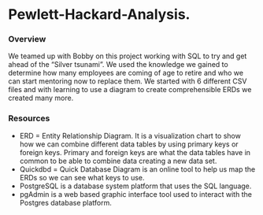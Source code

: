 # Pewlett-Hackard-Analysis.

### Overview 

We teamed up with Bobby on this project working with SQL to try and get ahead of the “Silver tsunami”. We used the knowledge we gained to determine how many employees are coming of age to retire and who we can start mentoring now to replace them. We started with 6 different CSV files and with learning to use a diagram to create comprehensible ERDs we created many more. 

### Resources

  -	ERD = Entity Relationship Diagram. It is a visualization chart to show how we can combine different data tables by using primary keys or foreign keys. Primary and      foreign keys are what the data tables have in common to be able to combine data creating a new data set.
  -	Quickdbd = Quick Database Diagram is an online tool to help us map the ERDs so we can see what keys to use.
  -	PostgreSQL is a database system platform that uses the SQL language.
  -	pgAdmin is a web based graphic interface tool used to interact with the Postgres database platform.
